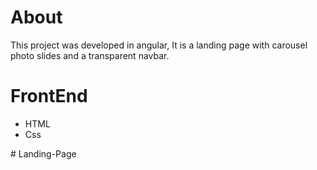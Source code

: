 # About

This project was developed in angular, It is a landing page with carousel photo slides and a transparent navbar.

# FrontEnd

- HTML
- Css

#   L a n d i n g - P a g e  
 